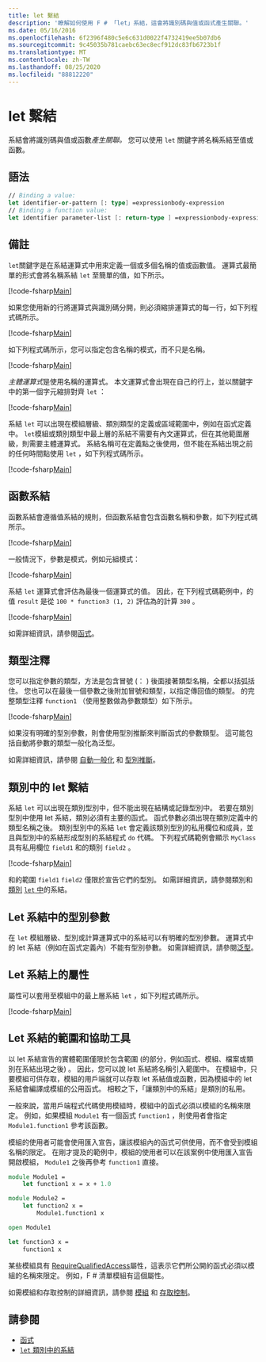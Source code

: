 ```yaml
---
title: let 繫結
description: '瞭解如何使用 F # 「let」系結，這會將識別碼與值或函式產生關聯。'
ms.date: 05/16/2016
ms.openlocfilehash: 6f2396f480c5e6c631d0022f4732419ee5b07db6
ms.sourcegitcommit: 9c45035b781caebc63ec8ecf912dc83fb6723b1f
ms.translationtype: MT
ms.contentlocale: zh-TW
ms.lasthandoff: 08/25/2020
ms.locfileid: "88812220"
---
```

# <a name="let-bindings"></a>let 繫結

系結會將識別碼與值或函數*產生關聯。* 您可以使用 `let` 關鍵字將名稱系結至值或函數。

## <a name="syntax"></a>語法

```fsharp
// Binding a value:
let identifier-or-pattern [: type] =expressionbody-expression
// Binding a function value:
let identifier parameter-list [: return-type ] =expressionbody-expression
```

## <a name="remarks"></a>備註

`let`關鍵字是在系結運算式中用來定義一個或多個名稱的值或函數值。 運算式最簡單的形式會將名稱系結 `let` 至簡單的值，如下所示。

[!code-fsharp[Main](~/samples/snippets/fsharp/lang-ref-1/snippet1101.fs)]

如果您使用新的行將運算式與識別碼分開，則必須縮排運算式的每一行，如下列程式碼所示。

[!code-fsharp[Main](~/samples/snippets/fsharp/lang-ref-1/snippet1102.fs)]

如下列程式碼所示，您可以指定包含名稱的模式，而不只是名稱。

[!code-fsharp[Main](~/samples/snippets/fsharp/lang-ref-1/snippet1103.fs)]

*主體運算式*是使用名稱的運算式。 本文運算式會出現在自己的行上，並以關鍵字中的第一個字元縮排對齊 `let` ：

[!code-fsharp[Main](~/samples/snippets/fsharp/lang-ref-1/snippet1104.fs)]

系結 `let` 可以出現在模組層級、類別類型的定義或區域範圍中，例如在函式定義中。 `let`模組或類別類型中最上層的系結不需要有內文運算式，但在其他範圍層級，則需要主體運算式。 系結名稱可在定義點之後使用，但不能在系結出現之前的任何時間點使用 `let` ，如下列程式碼所示。

[!code-fsharp[Main](~/samples/snippets/fsharp/lang-ref-1/snippet1105.fs)]

## <a name="function-bindings"></a>函數系結

函數系結會遵循值系結的規則，但函數系結會包含函數名稱和參數，如下列程式碼所示。

[!code-fsharp[Main](~/samples/snippets/fsharp/lang-ref-1/snippet1106.fs)]

一般情況下，參數是模式，例如元組模式：

[!code-fsharp[Main](~/samples/snippets/fsharp/lang-ref-1/snippet1107.fs)]

系結 `let` 運算式會評估為最後一個運算式的值。 因此，在下列程式碼範例中，的值 `result` 是從 `100 * function3 (1, 2)` 評估為的計算 `300` 。

[!code-fsharp[Main](~/samples/snippets/fsharp/lang-ref-1/snippet1109.fs)]

如需詳細資訊，請參閱[函式](index.md)。

## <a name="type-annotations"></a>類型注釋

您可以指定參數的類型，方法是包含冒號 (： ) 後面接著類型名稱，全都以括弧括住。 您也可以在最後一個參數之後附加冒號和類型，以指定傳回值的類型。 的完整類型注釋 `function1` （使用整數做為參數類型）如下所示。

[!code-fsharp[Main](~/samples/snippets/fsharp/lang-ref-1/snippet1108.fs)]

如果沒有明確的型別參數，則會使用型別推斷來判斷函式的參數類型。 這可能包括自動將參數的類型一般化為泛型。

如需詳細資訊，請參閱 [自動一般化](../generics/automatic-generalization.md) 和 [型別推斷](../type-inference.md)。

## <a name="let-bindings-in-classes"></a>類別中的 let 繫結

系結 `let` 可以出現在類別型別中，但不能出現在結構或記錄型別中。 若要在類別型別中使用 let 系結，類別必須有主要的函式。 函式參數必須出現在類別定義中的類型名稱之後。 類別型別中的系結 `let` 會定義該類別型別的私用欄位和成員，並且與型別中的系結形成型別的系結程式 `do` 代碼。 下列程式碼範例會顯示 `MyClass` 具有私用欄位 `field1` 和的類別 `field2` 。

[!code-fsharp[Main](~/samples/snippets/fsharp/lang-ref-1/snippet1110.fs)]

和的範圍 `field1` `field2` 僅限於宣告它們的型別。 如需詳細資訊，請參閱類別和[類別](../classes.md) [ `let` 中](../members/let-bindings-in-classes.md)的系結。

## <a name="type-parameters-in-let-bindings"></a>Let 系結中的型別參數

在 `let` 模組層級、型別或計算運算式中的系結可以有明確的型別參數。 運算式中的 let 系結（例如在函式定義內）不能有型別參數。 如需詳細資訊，請參閱[泛型](../generics/index.md)。

## <a name="attributes-on-let-bindings"></a>Let 系結上的屬性

屬性可以套用至模組中的最上層系結 `let` ，如下列程式碼所示。

[!code-fsharp[Main](~/samples/snippets/fsharp/lang-ref-1/snippet1111.fs)]

## <a name="scope-and-accessibility-of-let-bindings"></a>Let 系結的範圍和協助工具

以 let 系結宣告的實體範圍僅限於包含範圍 (的部分，例如函式、模組、檔案或類別在系結出現之後) 。 因此，您可以說 let 系結將名稱引入範圍中。 在模組中，只要模組可供存取，模組的用戶端就可以存取 let 系結值或函數，因為模組中的 let 系結會編譯成模組的公用函式。 相較之下，「讓類別中的系結」是類別的私用。

一般來說，當用戶端程式代碼使用模組時，模組中的函式必須以模組的名稱來限定。 例如，如果模組 `Module1` 有一個函式 `function1` ，則使用者會指定 `Module1.function1` 參考該函數。

模組的使用者可能會使用匯入宣告，讓該模組內的函式可供使用，而不會受到模組名稱的限定。 在剛才提及的範例中，模組的使用者可以在該案例中使用匯入宣告開啟模組， `Module1` 之後再參考 `function1` 直接。

```fsharp
module Module1 =
    let function1 x = x + 1.0

module Module2 =
    let function2 x =
        Module1.function1 x

open Module1

let function3 x =
    function1 x
```

某些模組具有 [RequireQualifiedAccess](https://fsharp.github.io/fsharp-core-docs/reference/fsharp-core-requirequalifiedaccessattribute.html)屬性，這表示它們所公開的函式必須以模組的名稱來限定。 例如，F # 清單模組有這個屬性。

如需模組和存取控制的詳細資訊，請參閱 [模組](../modules.md) 和 [存取控制](../access-control.md)。

## <a name="see-also"></a>請參閱

- [函式](index.md)
- [`let` 類別中的系結](../members/let-bindings-in-classes.md)

